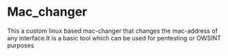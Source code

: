 # Mac_changer
This a custom linux based mac-changer that changes the mac-address of any interface.It is a basic tool which can be used for pentesting or OWSINT purposes

